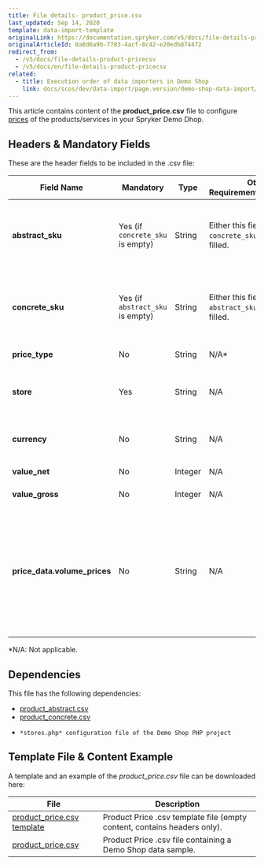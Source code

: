 ```yaml
---
title: File details- product_price.csv
last_updated: Sep 14, 2020
template: data-import-template
originalLink: https://documentation.spryker.com/v5/docs/file-details-product-pricecsv
originalArticleId: 8a8d6a9b-7783-4acf-8c42-e20edb874472
redirect_from:
  - /v5/docs/file-details-product-pricecsv
  - /v5/docs/en/file-details-product-pricecsv
related:
  - title: Execution order of data importers in Demo Shop
    link: docs/scos/dev/data-import/page.version/demo-shop-data-import/execution-order-of-data-importers-in-demo-shop.html
---
```


This article contains content of the **product_price.csv** file to configure [prices](/docs/scos/user/features/{{page.version}}/prices-feature-overview/prices-feature-overview.html) of the products/services in your Spryker Demo Dhop.

## Headers & Mandatory Fields 
These are the header fields to be included in the .csv file:

| Field Name | Mandatory | Type | Other Requirements/Comments | Description |
| --- | --- | --- | --- | --- |
| **abstract_sku** | Yes (if `concrete_sku` is empty) | String |Either this field or `concrete_sku` needs to be filled. | SKU of the abstract product to which the price should apply. |
| **concrete_sku** | Yes (if `abstract_sku` is empty) | String |Either this field or `abstract_sku` needs to be filled. | SKU of the concrete product to which the price should apply. |
| **price_type** | No | String |N/A* | Defines the price type. |
| **store** | Yes | String |N/A | Store to which this price should apply. |
| **currency** | No | String |N/A | Defines in which currency the price is. |
| **value_net** | No | Integer |N/A | Sets the net price. |
| **value_gross** | No | Integer |N/A | Sets the gross price. |
| **price_data.volume_prices** | No | String |N/A | Price data which can be used to define alternative prices, i.e volume prices, overwriting  the given net or gross price values. |
*N/A: Not applicable.

## Dependencies

This file has the following dependencies:

* [product_abstract.csv](/docs/scos/dev/data-import/{{page.version}}/data-import-categories/catalog-setup/products/file-details-product-abstract.csv.html)
* [product_concrete.csv](/docs/scos/dev/data-import/{{page.version}}/data-import-categories/catalog-setup/products/file-details-product-concrete.csv.html)
*     *stores.php* configuration file of the Demo Shop PHP project

## Template File & Content Example
A template and an example of the *product_price.csv*  file can be downloaded here:

| File | Description |
| --- | --- |
| [product_price.csv template](https://spryker.s3.eu-central-1.amazonaws.com/docs/Developer+Guide/Back-End/Data+Manipulation/Data+Ingestion/Data+Import/Data+Import+Categories/Catalog+Setup/Pricing/Template+product_price.csv) | Product Price .csv template file (empty content, contains headers only). |
| [product_price.csv](https://spryker.s3.eu-central-1.amazonaws.com/docs/Developer+Guide/Back-End/Data+Manipulation/Data+Ingestion/Data+Import/Data+Import+Categories/Catalog+Setup/Pricing/product_price.csv) | Product Price .csv file containing a Demo Shop data sample. |
